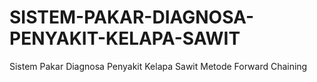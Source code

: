 # SISTEM-PAKAR-DIAGNOSA-PENYAKIT-KELAPA-SAWIT
Sistem Pakar Diagnosa Penyakit Kelapa Sawit Metode Forward Chaining
